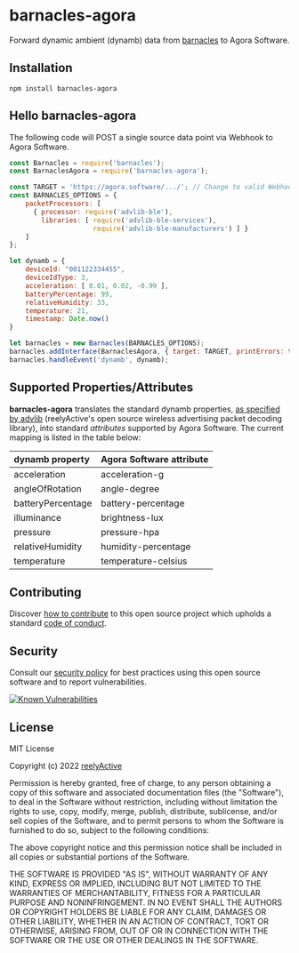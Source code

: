 barnacles-agora
===============

Forward dynamic ambient (dynamb) data from [barnacles](https://github.com/reelyactive/barnacles) to Agora Software.


Installation
------------

    npm install barnacles-agora


Hello barnacles-agora
---------------------

The following code will POST a single source data point via Webhook to Agora Software.

```javascript
const Barnacles = require('barnacles');
const BarnaclesAgora = require('barnacles-agora');

const TARGET = 'https://agora.software/.../'; // Change to valid Webhook URL
const BARNACLES_OPTIONS = {
    packetProcessors: [
      { processor: require('advlib-ble'),
        libraries: [ require('advlib-ble-services'),
                     require('advlib-ble-manufacturers') ] }
    ]
};

let dynamb = {
    deviceId: "001122334455",
    deviceIdType: 3,
    acceleration: [ 0.01, 0.02, -0.99 ],
    batteryPercentage: 99,
    relativeHumidity: 33,
    temperature: 21,
    timestamp: Date.now()
}

let barnacles = new Barnacles(BARNACLES_OPTIONS);
barnacles.addInterface(BarnaclesAgora, { target: TARGET, printErrors: true });
barnacles.handleEvent('dynamb', dynamb);
```


Supported Properties/Attributes
-------------------------------

__barnacles-agora__ translates the standard dynamb properties, [as specified by advlib](https://github.com/reelyactive/advlib#standard-properties) (reelyActive's open source wireless advertising packet decoding library), into standard _attributes_ supported by Agora Software.  The current mapping is listed in the table below:

| dynamb property   | Agora Software attribute | 
|:------------------|:-------------------------|
| acceleration      | acceleration-g           |
| angleOfRotation   | angle-degree             |
| batteryPercentage | battery-percentage       |
| illuminance       | brightness-lux           |
| pressure          | pressure-hpa             |
| relativeHumidity  | humidity-percentage      |
| temperature       | temperature-celsius      |


Contributing
------------

Discover [how to contribute](CONTRIBUTING.md) to this open source project which upholds a standard [code of conduct](CODE_OF_CONDUCT.md).


Security
--------

Consult our [security policy](SECURITY.md) for best practices using this open source software and to report vulnerabilities.

[![Known Vulnerabilities](https://snyk.io/test/github/reelyactive/barnacles-agora/badge.svg)](https://snyk.io/test/github/reelyactive/barnacles-agora)


License
-------

MIT License

Copyright (c) 2022 [reelyActive](https://www.reelyactive.com)

Permission is hereby granted, free of charge, to any person obtaining a copy of this software and associated documentation files (the "Software"), to deal in the Software without restriction, including without limitation the rights to use, copy, modify, merge, publish, distribute, sublicense, and/or sell copies of the Software, and to permit persons to whom the Software is furnished to do so, subject to the following conditions:

The above copyright notice and this permission notice shall be included in all copies or substantial portions of the Software.

THE SOFTWARE IS PROVIDED "AS IS", WITHOUT WARRANTY OF ANY KIND, EXPRESS OR 
IMPLIED, INCLUDING BUT NOT LIMITED TO THE WARRANTIES OF MERCHANTABILITY, 
FITNESS FOR A PARTICULAR PURPOSE AND NONINFRINGEMENT. IN NO EVENT SHALL THE 
AUTHORS OR COPYRIGHT HOLDERS BE LIABLE FOR ANY CLAIM, DAMAGES OR OTHER 
LIABILITY, WHETHER IN AN ACTION OF CONTRACT, TORT OR OTHERWISE, ARISING FROM, 
OUT OF OR IN CONNECTION WITH THE SOFTWARE OR THE USE OR OTHER DEALINGS IN 
THE SOFTWARE.
